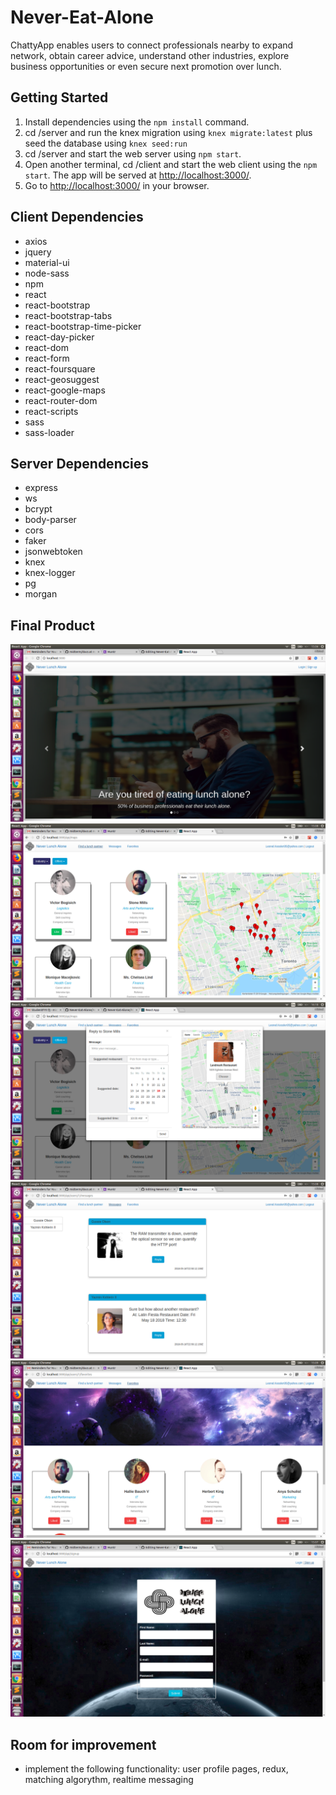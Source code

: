 # Never-Eat-Alone

ChattyApp enables users to connect professionals nearby to expand network, obtain career advice, understand other industries, explore business opportunities or even secure next promotion over lunch.

## Getting Started

1. Install dependencies using the `npm install` command.
2. cd /server and run the knex migration using `knex migrate:latest` plus seed the database using `knex seed:run`
3. cd /server and start the web server using `npm start`.
4. Open another terminal, cd /client and start the web client using the `npm start`. The app will be served at <http://localhost:3000/>.
5. Go to <http://localhost:3000/> in your browser.

## Client Dependencies

- axios
- jquery
- material-ui
- node-sass
- npm
- react
- react-bootstrap
- react-bootstrap-tabs
- react-bootstrap-time-picker
- react-day-picker
- react-dom
- react-form
- react-foursquare
- react-geosuggest
- react-google-maps
- react-router-dom
- react-scripts
- sass
- sass-loader

## Server Dependencies

- express
- ws
- bcrypt
- body-parser
- cors
- faker
- jsonwebtoken
- knex
- knex-logger
- pg
- morgan

## Final Product

!["URL Homepage"](https://github.com/Kirapan/Never-Eat-Alone/blob/master/docs/Home.png?raw=true)
!["URL Users"](https://github.com/Kirapan/Never-Eat-Alone/blob/master/docs/Find.png?raw=true)
!["URL Restaurant"](https://github.com/Kirapan/Never-Eat-Alone/blob/master/docs/Restaurant.png?raw=true)
!["URL Messages"](https://github.com/Kirapan/Never-Eat-Alone/blob/master/docs/Messages.png?raw=true)
!["URL Favorites"](https://github.com/Kirapan/Never-Eat-Alone/blob/master/docs/Favorites.png?raw=true)
!["URL Signup"](https://github.com/Kirapan/Never-Eat-Alone/blob/master/docs/Signup.png?raw=true)

## Room for improvement

- implement the following functionality: user profile pages, redux, matching algorythm, realtime messaging
